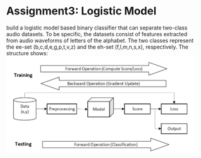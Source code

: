 # Assignment3: Logistic Model
build a logistic model based binary classifier that can separate two-class audio datasets. To be specific, the datasets consist of features extracted from audio waveforms of letters of the alphabet. The two classes represent the ee-set (b,c,d,e,g,p,t,v,z)
and the eh-set (f,l,m,n,s,x), respectively. The structure shows:
![Alt text](https://github.com/mingrui4/CS446-ML/raw/master/mp3/mp3.png)
